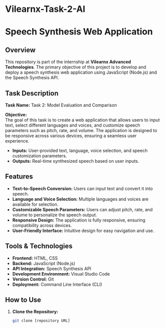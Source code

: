 # Vilearnx-Task-2-AI
# Speech Synthesis Web Application

## Overview

This repository is part of the internship at **Vilearnx Advanced Technologies**. The primary objective of this project is to develop and deploy a speech synthesis web application using JavaScript (Node.js) and the Speech Synthesis API.

## Task Description

**Task Name:** Task 2: Model Evaluation and Comparison

**Objective:**  
The goal of this task is to create a web application that allows users to input text, select different languages and voices, and customize speech parameters such as pitch, rate, and volume. The application is designed to be responsive across various devices, ensuring a seamless user experience.

- **Inputs:** User-provided text, language, voice selection, and speech customization parameters.
- **Outputs:** Real-time synthesized speech based on user inputs.

## Features

- **Text-to-Speech Conversion:** Users can input text and convert it into speech.
- **Language and Voice Selection:** Multiple languages and voices are available for selection.
- **Customizable Speech Parameters:** Users can adjust pitch, rate, and volume to personalize the speech output.
- **Responsive Design:** The application is fully responsive, ensuring compatibility across devices.
- **User-Friendly Interface:** Intuitive design for easy navigation and use.

## Tools & Technologies

- **Frontend:** HTML, CSS
- **Backend:** JavaScript (Node.js)
- **API Integration:** Speech Synthesis API
- **Development Environment:** Visual Studio Code
- **Version Control:** Git
- **Deployment:** Command Line Interface (CLI)

## How to Use

1. **Clone the Repository:**
   ```bash
   git clone [repository URL]
